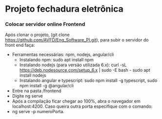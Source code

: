 # Projeto fechadura eletrônica

### Colocar servidor online Frontend
Após clonar o projeto, (git clone https://github.com/AVFD/Eng_Software_PI.git), para subir o servidor do front end faça:

* Ferramentas necessárias: npm, nodejs, angular/cli
  + Instalando npm: sudo apt install npm
  + Instalando nodejs (para versão utilizada 6.x): curl -sL https://deb.nodesource.com/setup_6.x | sudo -E bash -
  sudo apt install nodejs
  + Instalando angular e typescript: sudo npm install -g typescript, sudo npm install -g @angular/cli
* Entre na pasta /frontend
* Digite ng serve
* Após a compilação ficar chegar ao 100%, abra o navegador em localhost:4200. Caso queira outra porta especifique com o comando:
* ng serve -p numeroPorta.

